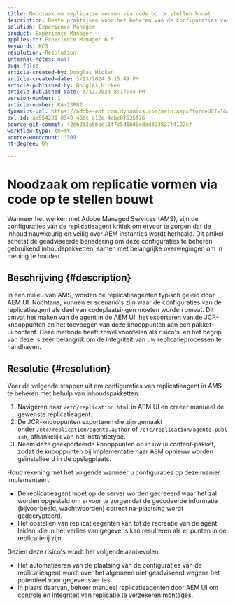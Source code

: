 ```yaml
---
title: Noodzaak om replicatie vormen via code op te stellen bouwt
description: Beste praktijken voor het beheren van de Configuraties van de Agent van de Replicatie in milieu's van AMS
solution: Experience Manager
product: Experience Manager
applies-to: Experience Manager 6.5
keywords: KCS
resolution: Resolution
internal-notes: null
bug: false
article-created-by: Douglas Hicken
article-created-date: 3/13/2024 8:15:49 PM
article-published-by: Douglas Hicken
article-published-date: 3/13/2024 8:17:44 PM
version-number: 1
article-number: KA-23882
dynamics-url: https://adobe-ent.crm.dynamics.com/main.aspx?forceUCI=1&pagetype=entityrecord&etn=knowledgearticle&id=c387107a-76e1-ee11-904c-00224806b7b2
exl-id: ac554221-8349-48bc-a12e-4ebc8f535f76
source-git-commit: 42eb253a5bae11f7c5d1bd0edad323827f4122cf
workflow-type: tm+mt
source-wordcount: '309'
ht-degree: 0%

---
```


# Noodzaak om replicatie vormen via code op te stellen bouwt


Wanneer het werken met Adobe Managed Services (AMS), zijn de configuraties van de replicatieagent kritiek om ervoor te zorgen dat de inhoud nauwkeurig en veilig over AEM instanties wordt herhaald. Dit artikel schetst de geadviseerde benadering om deze configuraties te beheren gebruikend inhoudspakketten, samen met belangrijke overwegingen om in mening te houden.

## Beschrijving {#description}


In een milieu van AMS, worden de replicatieagenten typisch geleid door AEM UI. Nochtans, kunnen er scenario&#39;s zijn waar de configuraties van de replicatieagent als deel van codeplaatsingen moeten worden omvat. Dit omvat het maken van de agent in de AEM UI, het exporteren van de JCR-knooppunten en het toevoegen van deze knooppunten aan een pakket ui.content. Deze methode heeft zowel voordelen als risico&#39;s, en het begrip van deze is zeer belangrijk om de integriteit van uw replicatieprocessen te handhaven.


## Resolutie {#resolution}


Voer de volgende stappen uit om configuraties van replicatieagent in AMS te beheren met behulp van inhoudspakketten:

1. Navigeren naar `/etc/replication.html` in AEM UI en creeer manueel de gewenste replicatieagent.
2. De JCR-knooppunten exporteren die zijn gemaakt onder `/etc/replication/agents.author` of `/etc/replication/agents.publish`, afhankelijk van het instantietype.
3. Neem deze geëxporteerde knooppunten op in uw ui.content-pakket, zodat de knooppunten bij implementatie naar AEM opnieuw worden geïnstalleerd in de opslagplaats.


Houd rekening met het volgende wanneer u configuraties op deze manier implementeert:

- De replicatieagent moet op de server worden gecreeerd waar het zal worden opgesteld om ervoor te zorgen dat de gecodeerde informatie (bijvoorbeeld, wachtwoorden) correct na-plaatsing wordt gedecrypteerd.
- Het opstellen van replicatieagenten kan tot de recreatie van de agent leiden, die in het verlies van gegevens kan resulteren als er punten in de replicatierij zijn.


Gezien deze risico&#39;s wordt het volgende aanbevolen:

- Het automatiseren van de plaatsing van de configuraties van de replicatieagent wordt over het algemeen niet geadviseerd wegens het potentieel voor gegevensverlies.
- In plaats daarvan, beheer manueel replicatieagenten door AEM UI om controle en integriteit van replicatie te verzekeren montages.
